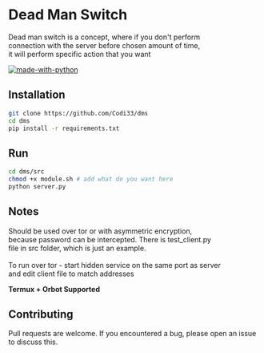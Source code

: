 # Dead Man Switch

Dead man switch is a concept, where if you don't perform<br/>
connection with the server before chosen amount of time,<br/>
it will perform specific action that you want

[![made-with-python](https://img.shields.io/badge/Made%20with-Python-1f425f.svg)](https://www.python.org/)

## Installation

```bash
git clone https://github.com/Codi33/dms
cd dms
pip install -r requirements.txt
```

## Run
```bash
cd dms/src
chmod +x module.sh # add what do you want here
python server.py
```

## Notes
Should be used over tor or with asymmetric encryption,<br/>
because password can be intercepted. There is test_client.py<br/> file in src folder, which is just an
example.<br/><br/>
To run over tor - start hidden service on the same port as server<br/>
and edit client file to match addresses

**Termux + Orbot Supported**

## Contributing
Pull requests are welcome. If you encountered a bug, please open  an issue to discuss this.